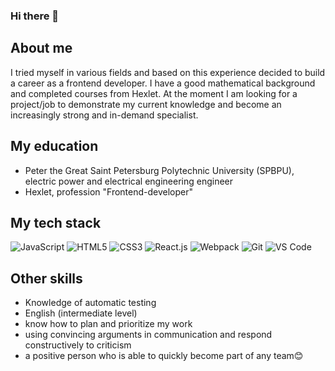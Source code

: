 ### Hi there 👋

## About me
I tried myself in various fields and based on this experience decided to build a career as a frontend developer. I have a good mathematical background and completed courses from Hexlet. At the moment I am looking for a project/job to demonstrate my current knowledge and become an increasingly strong and in-demand specialist.

## My education
- Peter the Great Saint Petersburg Polytechnic University (SPBPU), electric power and electrical engineering engineer
- Hexlet, profession "Frontend-developer"

## My tech stack
![JavaScript](https://img.shields.io/badge/-JavaScript-%23F7DF1C?style=flat-square&logo=javascript&logoColor=000000&labelColor=%23F7DF1C&color=%23FFCE5A)
![HTML5](https://img.shields.io/badge/-HTML5-%23E44D27?style=flat-square&logo=html5&logoColor=ffffff)
![CSS3](https://img.shields.io/badge/-CSS3-%231572B6?style=flat-square&logo=css3)
![React.js](https://img.shields.io/badge/-React.js-%23282C34?style=flat-square&logo=react)
![Webpack](https://img.shields.io/badge/-Webpack-%232C3A42?style=flat-square&logo=webpack)
![Git](https://img.shields.io/badge/-Git-%23F05032?style=flat-square&logo=git&logoColor=%23ffffff)
![VS Code](https://img.shields.io/badge/-VSCode-%23007ACC?style=flat-square&logo=visual-studio-code)

## Other skills
- Knowledge of automatic testing
- English (intermediate level)
- know how to plan and prioritize my work
- using convincing arguments in communication and respond constructively to criticism
- a positive person who is able to quickly become part of any team😊

<!--
**ivp9/ivp9** is a ✨ _special_ ✨ repository because its `README.md` (this file) appears on your GitHub profile.

Here are some ideas to get you started:

- 🔭 I’m currently working on ...
- 🌱 I’m currently learning ...
- 👯 I’m looking to collaborate on ...
- 🤔 I’m looking for help with ...
- 💬 Ask me about ...
- 📫 How to reach me: ...
- 😄 Pronouns: ...
- ⚡ Fun fact: ...
-->
